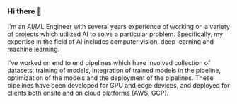 ### Hi there 👋

I'm an AI/ML Engineer with several years experience of working on a variety of projects which utilized AI to solve a particular problem. Specifically, my expertise in the field of AI includes computer vision, deep learning and machine learning. 

I've worked on end to end pipelines which have involved collection of datasets, training of models, integration of trained models in the pipeline, optimization of the models and the deployment of the pipelines. These pipelines have been developed for GPU and edge devices, and deployed for clients both onsite and on cloud platforms (AWS, GCP).

<!--
**Shahji55/Shahji55** is a ✨ _special_ ✨ repository because its `README.md` (this file) appears on your GitHub profile.

Here are some ideas to get you started:

- 🔭 I’m currently working on ...
- 🌱 I’m currently learning ...
- 👯 I’m looking to collaborate on ...
- 🤔 I’m looking for help with ...
- 💬 Ask me about ...
- 📫 How to reach me: ...
- 😄 Pronouns: ...
- ⚡ Fun fact: ...
-->
